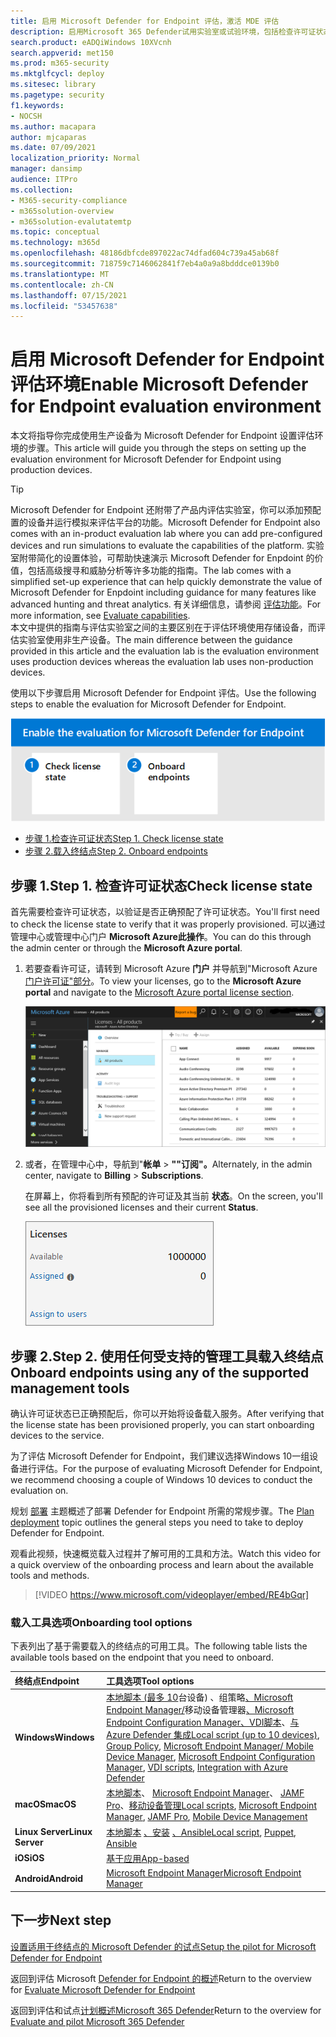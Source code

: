 ```yaml
---
title: 启用 Microsoft Defender for Endpoint 评估，激活 MDE 评估
description: 启用Microsoft 365 Defender试用实验室或试验环境，包括检查许可证状态和载入 enpoint
search.product: eADQiWindows 10XVcnh
search.appverid: met150
ms.prod: m365-security
ms.mktglfcycl: deploy
ms.sitesec: library
ms.pagetype: security
f1.keywords:
- NOCSH
ms.author: macapara
author: mjcaparas
ms.date: 07/09/2021
localization_priority: Normal
manager: dansimp
audience: ITPro
ms.collection:
- M365-security-compliance
- m365solution-overview
- m365solution-evalutatemtp
ms.topic: conceptual
ms.technology: m365d
ms.openlocfilehash: 48186dbfcde897022ac74dfad604c739a45ab68f
ms.sourcegitcommit: 718759c7146062841f7eb4a0a9a8bdddce0139b0
ms.translationtype: MT
ms.contentlocale: zh-CN
ms.lasthandoff: 07/15/2021
ms.locfileid: "53457638"
---
```

# <a name="enable-microsoft-defender-for-endpoint-evaluation-environment"></a><span data-ttu-id="07e23-103">启用 Microsoft Defender for Endpoint 评估环境</span><span class="sxs-lookup"><span data-stu-id="07e23-103">Enable Microsoft Defender for Endpoint evaluation environment</span></span>


<span data-ttu-id="07e23-104">本文将指导你完成使用生产设备为 Microsoft Defender for Endpoint 设置评估环境的步骤。</span><span class="sxs-lookup"><span data-stu-id="07e23-104">This article will guide you through the steps on setting up the evaluation environment for Microsoft Defender for Endpoint using production devices.</span></span> 


>[!TIP]
><span data-ttu-id="07e23-105">Microsoft Defender for Endpoint 还附带了产品内评估实验室，你可以添加预配置的设备并运行模拟来评估平台的功能。</span><span class="sxs-lookup"><span data-stu-id="07e23-105">Microsoft Defender for Endpoint also comes with an in-product evaluation lab where you can add pre-configured devices and run simulations to evaluate the capabilities of the platform.</span></span> <span data-ttu-id="07e23-106">实验室附带简化的设置体验，可帮助快速演示 Microsoft Defender for Enpdoint 的价值，包括高级搜寻和威胁分析等许多功能的指南。</span><span class="sxs-lookup"><span data-stu-id="07e23-106">The lab comes with a simplified set-up experience that can help quickly demonstrate the value of Microsoft Defender for Enpdoint including guidance for many features like advanced hunting and threat analytics.</span></span> <span data-ttu-id="07e23-107">有关详细信息，请参阅 [评估功能](/defender-endpoint/evaluation-lab.md)。</span><span class="sxs-lookup"><span data-stu-id="07e23-107">For more information, see [Evaluate capabilities](/defender-endpoint/evaluation-lab.md).</span></span> <br> <span data-ttu-id="07e23-108">本文中提供的指南与评估实验室之间的主要区别在于评估环境使用存储设备，而评估实验室使用非生产设备。</span><span class="sxs-lookup"><span data-stu-id="07e23-108">The main difference between the guidance provided in this article and the evaluation lab is the evaluation environment uses production devices whereas the evaluation lab uses non-production devices.</span></span> 

<span data-ttu-id="07e23-109">使用以下步骤启用 Microsoft Defender for Endpoint 评估。</span><span class="sxs-lookup"><span data-stu-id="07e23-109">Use the following steps to enable the evaluation for Microsoft Defender for Endpoint.</span></span>

![在 Microsoft Defender 评估环境中启用 Microsoft Defender for Endpoint 的步骤](../../media/defender/m365-defender-endpoint-eval-enable-steps.png)

- [<span data-ttu-id="07e23-111">步骤 1.检查许可证状态</span><span class="sxs-lookup"><span data-stu-id="07e23-111">Step 1. Check license state</span></span>](#step-1-check-license-state)
- [<span data-ttu-id="07e23-112">步骤 2.载入终结点</span><span class="sxs-lookup"><span data-stu-id="07e23-112">Step 2. Onboard endpoints</span></span>](#step-2-onboard-endpoints-using-any-of-the-supported-management-tools)


## <a name="step-1-check-license-state"></a><span data-ttu-id="07e23-113">步骤 1.</span><span class="sxs-lookup"><span data-stu-id="07e23-113">Step 1.</span></span> <span data-ttu-id="07e23-114">检查许可证状态</span><span class="sxs-lookup"><span data-stu-id="07e23-114">Check license state</span></span>

<span data-ttu-id="07e23-115">首先需要检查许可证状态，以验证是否正确预配了许可证状态。</span><span class="sxs-lookup"><span data-stu-id="07e23-115">You'll first need to check the license state to verify that it was properly provisioned.</span></span> <span data-ttu-id="07e23-116">可以通过管理中心或管理中心门户 **Microsoft Azure此操作**。</span><span class="sxs-lookup"><span data-stu-id="07e23-116">You can do this through the admin center or through the **Microsoft Azure portal**.</span></span>


1. <span data-ttu-id="07e23-117">若要查看许可证，请转到 Microsoft Azure **门户** 并导航到"Microsoft Azure [门户许可证"部分](https://portal.azure.com/#blade/Microsoft_AAD_IAM/LicensesMenuBlade/Products)。</span><span class="sxs-lookup"><span data-stu-id="07e23-117">To view your licenses, go to the **Microsoft Azure portal** and navigate to the [Microsoft Azure portal license section](https://portal.azure.com/#blade/Microsoft_AAD_IAM/LicensesMenuBlade/Products).</span></span>

   ![Azure 许可页面的图像](../../media/defender/atp-licensing-azure-portal.png)

1. <span data-ttu-id="07e23-119">或者，在管理中心中，导航到"**帐单**  >  **""订阅"。**</span><span class="sxs-lookup"><span data-stu-id="07e23-119">Alternately, in the admin center, navigate to **Billing** > **Subscriptions**.</span></span>

    <span data-ttu-id="07e23-120">在屏幕上，你将看到所有预配的许可证及其当前 **状态**。</span><span class="sxs-lookup"><span data-stu-id="07e23-120">On the screen, you'll see all the provisioned licenses and their current **Status**.</span></span>

    ![帐单许可证的图像](../../media/defender/atp-billing-subscriptions.png)

## <a name="step-2-onboard-endpoints-using-any-of-the-supported-management-tools"></a><span data-ttu-id="07e23-122">步骤 2.</span><span class="sxs-lookup"><span data-stu-id="07e23-122">Step 2.</span></span> <span data-ttu-id="07e23-123">使用任何受支持的管理工具载入终结点</span><span class="sxs-lookup"><span data-stu-id="07e23-123">Onboard endpoints using any of the supported management tools</span></span>

<span data-ttu-id="07e23-124">确认许可证状态已正确预配后，你可以开始将设备载入服务。</span><span class="sxs-lookup"><span data-stu-id="07e23-124">After verifying that the license state has been provisioned properly, you can start onboarding devices to the service.</span></span> 

<span data-ttu-id="07e23-125">为了评估 Microsoft Defender for Endpoint，我们建议选择Windows 10一组设备进行评估。</span><span class="sxs-lookup"><span data-stu-id="07e23-125">For the purpose of evaluating Microsoft Defender for Endpoint, we recommend choosing a couple of Windows 10 devices to conduct the evaluation on.</span></span> 

<span data-ttu-id="07e23-126">规划 [部署](../defender-endpoint/deployment-strategy.md) 主题概述了部署 Defender for Endpoint 所需的常规步骤。</span><span class="sxs-lookup"><span data-stu-id="07e23-126">The [Plan deployment](../defender-endpoint/deployment-strategy.md) topic outlines the general steps you need to take to deploy Defender for Endpoint.</span></span>  

<span data-ttu-id="07e23-127">观看此视频，快速概览载入过程并了解可用的工具和方法。</span><span class="sxs-lookup"><span data-stu-id="07e23-127">Watch this video for a quick overview of the onboarding process and learn about the available tools and methods.</span></span>

> [!VIDEO https://www.microsoft.com/videoplayer/embed/RE4bGqr]

### <a name="onboarding-tool-options"></a><span data-ttu-id="07e23-128">载入工具选项</span><span class="sxs-lookup"><span data-stu-id="07e23-128">Onboarding tool options</span></span>

<span data-ttu-id="07e23-129">下表列出了基于需要载入的终结点的可用工具。</span><span class="sxs-lookup"><span data-stu-id="07e23-129">The following table lists the available tools based on the endpoint that you need to onboard.</span></span>

<span data-ttu-id="07e23-130">终结点</span><span class="sxs-lookup"><span data-stu-id="07e23-130">Endpoint</span></span> | <span data-ttu-id="07e23-131">工具选项</span><span class="sxs-lookup"><span data-stu-id="07e23-131">Tool options</span></span>
:---|:---
<span data-ttu-id="07e23-132">**Windows**</span><span class="sxs-lookup"><span data-stu-id="07e23-132">**Windows**</span></span> | <span data-ttu-id="07e23-133">[本地脚本 (最多 10](../defender-endpoint/configure-endpoints-script.md)台设备) 、组策略[、Microsoft Endpoint Manager/](../defender-endpoint/configure-endpoints-mdm.md)移动设备[](../defender-endpoint/configure-endpoints-gp.md)管理器[、Microsoft Endpoint Configuration Manager、VDI](../defender-endpoint/configure-endpoints-sccm.md)[脚本](../defender-endpoint/configure-endpoints-vdi.md)、[与 Azure Defender 集成](../defender-endpoint/configure-server-endpoints.md#integration-with-azure-defender)</span><span class="sxs-lookup"><span data-stu-id="07e23-133">[Local script (up to 10 devices)](../defender-endpoint/configure-endpoints-script.md),  [Group Policy](../defender-endpoint/configure-endpoints-gp.md),  [Microsoft Endpoint Manager/ Mobile Device Manager](../defender-endpoint/configure-endpoints-mdm.md),  [Microsoft Endpoint Configuration Manager](../defender-endpoint/configure-endpoints-sccm.md),  [VDI scripts](../defender-endpoint/configure-endpoints-vdi.md),  [Integration with Azure Defender](../defender-endpoint/configure-server-endpoints.md#integration-with-azure-defender)</span></span>
<span data-ttu-id="07e23-134">**macOS**</span><span class="sxs-lookup"><span data-stu-id="07e23-134">**macOS**</span></span> | <span data-ttu-id="07e23-135">[本地脚本](../defender-endpoint/mac-install-manually.md)、 [Microsoft Endpoint Manager](../defender-endpoint/mac-install-with-intune.md)、 [JAMF Pro](../defender-endpoint/mac-install-with-jamf.md)、[移动设备管理](../defender-endpoint/mac-install-with-other-mdm.md)</span><span class="sxs-lookup"><span data-stu-id="07e23-135">[Local scripts](../defender-endpoint/mac-install-manually.md),  [Microsoft Endpoint Manager](../defender-endpoint/mac-install-with-intune.md),  [JAMF Pro](../defender-endpoint/mac-install-with-jamf.md),  [Mobile Device Management](../defender-endpoint/mac-install-with-other-mdm.md)</span></span>
<span data-ttu-id="07e23-136">**Linux Server**</span><span class="sxs-lookup"><span data-stu-id="07e23-136">**Linux Server**</span></span> | <span data-ttu-id="07e23-137">[本地脚本](../defender-endpoint/linux-install-manually.md)  [、安装](../defender-endpoint/linux-install-with-puppet.md)  [、Ansible](../defender-endpoint/linux-install-with-ansible.md)</span><span class="sxs-lookup"><span data-stu-id="07e23-137">[Local script](../defender-endpoint/linux-install-manually.md),  [Puppet](../defender-endpoint/linux-install-with-puppet.md),  [Ansible](../defender-endpoint/linux-install-with-ansible.md)</span></span>
<span data-ttu-id="07e23-138">**iOS**</span><span class="sxs-lookup"><span data-stu-id="07e23-138">**iOS**</span></span> | [<span data-ttu-id="07e23-139">基于应用</span><span class="sxs-lookup"><span data-stu-id="07e23-139">App-based</span></span>](../defender-endpoint/ios-install.md)
<span data-ttu-id="07e23-140">**Android**</span><span class="sxs-lookup"><span data-stu-id="07e23-140">**Android**</span></span> | [<span data-ttu-id="07e23-141">Microsoft Endpoint Manager</span><span class="sxs-lookup"><span data-stu-id="07e23-141">Microsoft Endpoint Manager</span></span>](../defender-endpoint/android-intune.md)



## <a name="next-step"></a><span data-ttu-id="07e23-142">下一步</span><span class="sxs-lookup"><span data-stu-id="07e23-142">Next step</span></span>
[<span data-ttu-id="07e23-143">设置适用于终结点的 Microsoft Defender 的试点</span><span class="sxs-lookup"><span data-stu-id="07e23-143">Setup the pilot for Microsoft Defender for Endpoint</span></span>](eval-defender-endpoint-pilot.md)
 
<span data-ttu-id="07e23-144">返回到评估 Microsoft [Defender for Endpoint 的概述](eval-defender-endpoint-overview.md)</span><span class="sxs-lookup"><span data-stu-id="07e23-144">Return to the overview for [Evaluate Microsoft Defender for Endpoint](eval-defender-endpoint-overview.md)</span></span>

<span data-ttu-id="07e23-145">返回到评估和试点[计划概述Microsoft 365 Defender](eval-overview.md)</span><span class="sxs-lookup"><span data-stu-id="07e23-145">Return to the overview for [Evaluate and pilot Microsoft 365 Defender](eval-overview.md)</span></span>